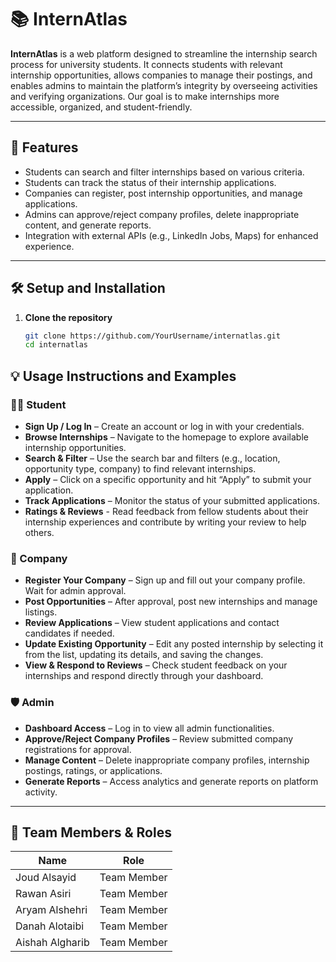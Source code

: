 # 📚 InternAtlas

**InternAtlas** is a web platform designed to streamline the internship search process for university students. It connects students with relevant internship opportunities, allows companies to manage their postings, and enables admins to maintain the platform’s integrity by overseeing activities and verifying organizations. Our goal is to make internships more accessible, organized, and student-friendly.

---

## 🚀 Features

- Students can search and filter internships based on various criteria.
- Students can track the status of their internship applications.
- Companies can register, post internship opportunities, and manage applications.
- Admins can approve/reject company profiles, delete inappropriate content, and generate reports.
- Integration with external APIs (e.g., LinkedIn Jobs, Maps) for enhanced experience.

---

## 🛠️ Setup and Installation

1. **Clone the repository**
   ```bash
   git clone https://github.com/YourUsername/internatlas.git
   cd internatlas
   ```
   
## 💡 Usage Instructions and Examples

### 👩‍🎓 Student

- **Sign Up / Log In** – Create an account or log in with your credentials.
- **Browse Internships** – Navigate to the homepage to explore available internship opportunities.
- **Search & Filter** – Use the search bar and filters (e.g., location, opportunity type, company) to find relevant internships.
- **Apply** – Click on a specific opportunity and hit “Apply” to submit your application.
- **Track Applications** – Monitor the status of your submitted applications.
- **Ratings & Reviews** - Read feedback from fellow students about their internship experiences and contribute by writing your review to help others.

### 🏢 Company

- **Register Your Company** – Sign up and fill out your company profile. Wait for admin approval.
- **Post Opportunities** – After approval, post new internships and manage listings.
- **Review Applications** – View student applications and contact candidates if needed.
- **Update Existing Opportunity** – Edit any posted internship by selecting it from the list, updating its details, and saving the changes.
- **View & Respond to Reviews** – Check student feedback on your internships and respond directly through your dashboard.

### 🛡️ Admin

- **Dashboard Access** – Log in to view all admin functionalities.
- **Approve/Reject Company Profiles** – Review submitted company registrations for approval.
- **Manage Content** – Delete inappropriate company profiles, internship postings, ratings, or applications.
- **Generate Reports** – Access analytics and generate reports on platform activity.

---

## 👥 Team Members & Roles

| Name            | Role        |
|-----------------|-------------|
| Joud Alsayid    | Team Member |
| Rawan Asiri     | Team Member |
| Aryam Alshehri  | Team Member |
| Danah Alotaibi  | Team Member |
| Aishah Algharib | Team Member |
